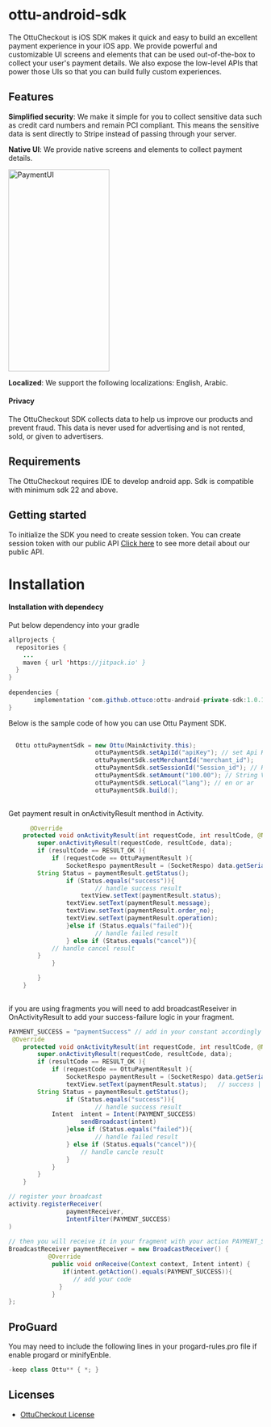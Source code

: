 # ottu-android-sdk

The OttuCheckout is iOS SDK makes it quick and easy to build an excellent payment experience in your iOS app. We provide powerful and customizable UI screens and elements that can be used out-of-the-box to collect your user's payment details. We also expose the low-level APIs that power those UIs so that you can build fully custom experiences.

## Features

**Simplified security**: We make it simple for you to collect sensitive data such as credit card numbers and remain PCI compliant. This means the sensitive data is sent directly to Stripe instead of passing through your server.

**Native UI**: We provide native screens and elements to collect payment details.

<p float="left">
<img src="https://github.com/sdkpayment/OttuCheckoutAndroidV1/blob/ayush_v1/PayoutScreen.jpg" alt="PaymentUI" align="center"  width="200" height="400"/>
<!-- <img src="https://github.com/Maninder1991/screens/blob/main/WithCardPayment.png" alt="PaymentUI" align="center"  width="200" height="400"/> -->

**Localized**: We support the following localizations: English, Arabic.

#### Privacy

The OttuCheckout SDK collects data to help us improve our products and prevent fraud. This data is never used for advertising and is not rented, sold, or given to advertisers.

## Requirements

The OttuCheckout requires IDE to develop android app. Sdk is compatible with minimum sdk 22 and above.

## Getting started

To initialize the SDK you need to create session token. 
You can create session token with our public API [Click here](https://app.apiary.io/iossdk2/editor) to see more detail about our public API.
    
Installation
==========================

#### Installation with dependecy

Put below dependency into your gradle

```java
allprojects {
  repositories {
	...
	maven { url 'https://jitpack.io' }
  }
}
    
dependencies {
       implementation 'com.github.ottuco:ottu-android-private-sdk:1.0.12'
}
```

Below is the sample code of how you can use Ottu Payment SDK.

```java
	
  Ottu ottuPaymentSdk = new Ottu(MainActivity.this);
                        ottuPaymentSdk.setApiId("apiKey"); // set Api Key which is get from Ottu merchant account
                        ottuPaymentSdk.setMerchantId("merchant_id");
                        ottuPaymentSdk.setSessionId("Session_id"); // Retrive from public API
                        ottuPaymentSdk.setAmount("100.00"); // String Value
                        ottuPaymentSdk.setLocal("lang"); // en or ar
                        ottuPaymentSdk.build();
	
```

Get payment result in onActivityResult menthod in Activity.
	
```java
	  @Override
    protected void onActivityResult(int requestCode, int resultCode, @Nullable Intent data) {
        super.onActivityResult(requestCode, resultCode, data);
        if (resultCode == RESULT_OK ){
            if (requestCode == OttuPaymentResult ){
                SocketRespo paymentResult = (SocketRespo) data.getSerializableExtra("paymentResult");
		String Status = paymentResult.getStatus();
                if (Status.equals("success")){
                    	// handle success result
                	textView.setText(paymentResult.status);   
	        	textView.setText(paymentResult.message);
	        	textView.setText(paymentResult.order_no);
	        	textView.setText(paymentResult.operation);
                }else if (Status.equals("failed")){
                    	// handle failed result
                } else if (Status.equals("cancel")){
			// handle cancel result
		}
            }

        }
    }
	
```
if you are using fragments you will need to add broadcastReseiver in OnActivityResult to add your success-failure logic in your fragment.

```java
PAYMENT_SUCCESS = "paymentSuccess" // add in your constant accordingly
 @Override
    protected void onActivityResult(int requestCode, int resultCode, @Nullable Intent data) {
        super.onActivityResult(requestCode, resultCode, data);
        if (resultCode == RESULT_OK ){
            if (requestCode == OttuPaymentResult ){
                SocketRespo paymentResult = (SocketRespo) data.getSerializableExtra("paymentResult");
                textView.setText(paymentResult.status);   // success || failed || cancel
		String Status = paymentResult.getStatus();
                if (Status.equals("success")){
                    	// handle success result
 			Intent  intent = Intent(PAYMENT_SUCCESS)
               		sendBroadcast(intent)
                }else if (Status.equals("failed")){
                    	// handle failed result
                } else if (Status.equals("cancel")){
                   	// handle cancle result
                }
            }
        }
    }

// register your broadcast
activity.registerReceiver(
                paymentReceiver,
                IntentFilter(PAYMENT_SUCCESS)
)
	
// then you will receive it in your fragment with your action PAYMENT_SUCCESS
BroadcastReceiver paymentReceiver = new BroadcastReceiver() {
           @Override
            public void onReceive(Context context, Intent intent) {
               if(intent.getAction().equals(PAYMENT_SUCCESS)){
                  // add your code 
              }
            }
};
```
## ProGuard

 You may need to include the following lines in your progard-rules.pro file if enable progard or minifyEnble.
```java
-keep class Ottu** { *; }
```
	
## Licenses

- [OttuCheckout License](https://github.com/ottuco/ottu-android-sdk/blob/main/LICENCE)
